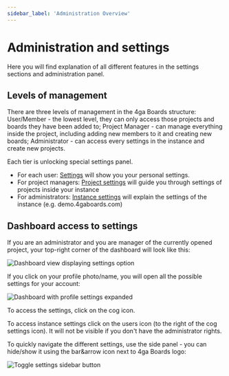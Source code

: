 ```yaml
---
sidebar_label: 'Administration Overview'
---
```


# Administration and settings
Here you will find explanation of all different features in the settings sections and administration panel.

## Levels of management

There are three levels of management in the 4ga Boards structure:
User/Member - the lowest level, they can only access those projects and boards they have been added to;
Project Manager - can manage everything inside the project, including adding new members to it and creating new boards;
Administrator - can access every settings in the instance and create new projects.

Each tier is unlocking special settings panel.

- For each user:
[Settings](./settings) will show you your personal settings.
- For project managers:
[Project settings](./project-settings) will guide you through settings of projects inside your instance
- For administrators:
[Instance settings](./instance-settings) will explain the settings of the instance (e.g. demo.4gaboards.com)

## Dashboard access to settings

If you are an administrator and you are manager of the currently opened project, your top-right corner of the dashboard will look like this:

![Dashboard view displaying settings option](/img/settingsdashboard_en.png)

If you click on your profile photo/name, you will open all the possible settings for your account:

![Dashboard with profile settings expanded](/img/settingsprofileclicked_en.png)

To access the settings, click on the cog icon.

To access instance settings click on the users icon (to the right of the cog settings icon). It will not be visible if you don't have the administrator rights.

To quickly navigate the different settings, use the side panel - you can hide/show it using the bar&arrow icon next to 4ga Boards logo:

![Toggle settings sidebar button](/img/settingssidebar_en.png)